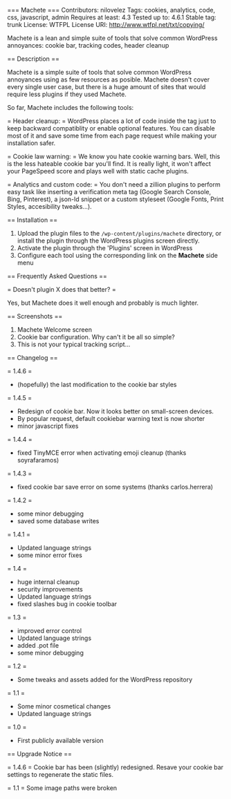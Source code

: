 === Machete ===
Contributors: nilovelez
Tags: cookies, analytics, code, css, javascript, admin
Requires at least: 4.3
Tested up to: 4.6.1
Stable tag: trunk
License: WTFPL
License URI: http://www.wtfpl.net/txt/copying/

Machete is a lean and simple suite of tools that solve common WordPress annoyances: cookie bar, tracking codes, header cleanup

== Description ==

Machete is a simple suite of tools that solve common WordPress annoyances using as few resources as posible. Machete doesn't cover every single user case, but there is a huge amount of sites that would require less plugins if they used Machete.

So far, Machete includes the following tools:

= Header cleanup: =
WordPress places a lot of code inside the <head> tag just to keep backward compatiblity or enable optional features. You can disable most of it and save some time from each page request while making your installation safer.

= Cookie law warning: =
We know you hate cookie warning bars. Well, this is the less hateable cookie bar you'll find. It is really light, it won't affect your PageSpeed score and plays well with static cache plugins.

= Analytics and custom code: =
You don't need a zillion plugins to perform easy task like inserting a verification meta tag (Google Search Console, Bing, Pinterest), a json-ld snippet or a custom styleseet (Google Fonts, Print Styles, accesibility tweaks...).


== Installation ==

1. Upload the plugin files to the `/wp-content/plugins/machete` directory, or install the plugin through the WordPress plugins screen directly.
2. Activate the plugin through the 'Plugins' screen in WordPress
3. Configure each tool using the corresponding link on the **Machete** side menu


== Frequently Asked Questions ==

= Doesn't plugin X does that better? =

Yes, but Machete does it well enough and probably is much lighter.

== Screenshots ==

1. Machete Welcome screen
2. Cookie bar configuration. Why can't it be all so simple?
3. This is not your typical tracking script...

== Changelog ==

= 1.4.6 = 
* (hopefully) the last modification to the cookie bar styles

= 1.4.5 =
* Redesign of cookie bar. Now it looks better on small-screen devices.
* By popular request, default cookiebar warning text is now shorter
* minor javascript fixes

= 1.4.4 =
* fixed TinyMCE error when activating emoji cleanup (thanks soyrafaramos)

= 1.4.3 =
* fixed cookie bar save error on some systems (thanks carlos.herrera)

= 1.4.2 =
* some minor debugging
* saved some database writes

= 1.4.1 = 
* Updated language strings
* some minor error fixes

= 1.4 =
* huge internal cleanup
* security improvements
* Updated language strings
* fixed slashes bug in cookie toolbar

= 1.3 =
* improved error control
* Updated language strings
* added .pot file
* some minor debugging

= 1.2 =
* Some tweaks and assets added for the WordPress repository

= 1.1 =
* Some minor cosmetical changes
* Updated language strings

= 1.0 =
* First publicly available version

== Upgrade Notice ==

= 1.4.6 =
Cookie bar has been (slightly) redesigned. Resave your cookie bar settings to regenerate the static files.

= 1.1 =
Some image paths were broken